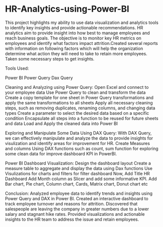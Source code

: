 # HR-Analytics-using-Power-BI

This project highlights my ability to use data visualization and analytics tools to identify key insights and provide actionable recommendations.
HR analytics aim to provide insight into how best to manage employees and reach business goals. The objective is to monitor key HR metrics on employees and identify what factors impact attrition.Created several reports with information on following factors which will help the organization determine what action they will need to take to retain more employees. Taken some necessary steps to get insights.

Tools Used:

Power BI
Power Query
Dax Query

Cleaning and Analyzing using Power Query:
Open Excel and connect to your employee data
Use Power Query to clean and transform the data
Create a copy template for one sheet in Power Query transformations and apply the same transformations to all sheets
Apply all necessary cleaning steps, such as removing duplicates, renaming columns, and changing data types
Create a parameter to select the desired data based on a specific condition
Encapsulate all steps into a function to be reused for future sheets and data
Load and Apply the cleaned data into Power BI

Exploring and Manipulate Some Data Using DAX Query:
With DAX Query, we can effectively manipulate and analyze the data to provide insights for visulization and identify areas for improvement for HR.
Create Measures and columns Using DAX functions such as count, sum function for exploring some clean data for improve dashboard KPI in PowerBI.

Power BI Dashboard Visualization:
Design the dashboard layout
Create a measure table to aggregate and display the data using Dax functions
Use Visulizations for charts and filters for filter dashboard
Now, Add Title HR Dashboard
Add Month column as Slicer and add some informative KPI.
Add Bar chart, Pie chart, Column chart, Cards, Matrix chart, Donut chart etc

Conclusion:
Analyzed employee data to identify trends and insights using Power Query and DAX in Power BI. Created an interactive dashboard to track employee turnover and reasons for attrition. Discovered that salespeople are leaving the company in greater numbers due to a lower salary and stagnant hike rates. Provided visualizations and actionable insights to the HR team to address the issue and retain employees.
